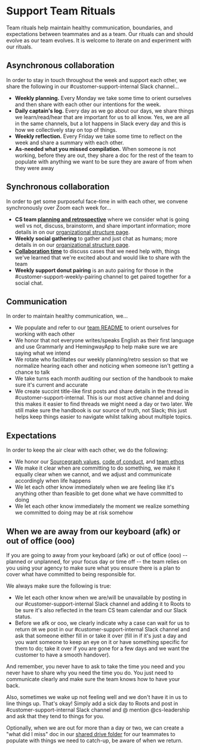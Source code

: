 # Support Team Rituals

Team rituals help maintain healthy communication, boundaries, and expectations between teammates and as a team. Our rituals can and should evolve as our team evolves. It is welcome to iterate on and experiment with our rituals.

## Asynchronous collaboration

In order to stay in touch throughout the week and support each other, we share the following in our #customer-support-internal Slack channel...

- **Weekly planning.** Every Monday we take some time to orient ourselves and then share with each other our intentions for the week.
- **Daily captain's log.** Every day as we go about our days, we share things we learn/read/hear that are important for us to all know. Yes, we are all in the same channels, but a lot happens in Slack every day and this is how we collectively stay on top of things.
- **Weekly reflection.** Every Friday we take some time to reflect on the week and share a summary with each other.
- **As-needed what you missed compilation.** When someone is not working, before they are out, they share a doc for the rest of the team to populate with anything we want to be sure they are aware of from when they were away

## Synchronous collaboration

In order to get some purposeful face-time in with each other, we convene synchronously over Zoom each week for...

- **CS team [planning and retrospective](https://docs.google.com/document/d/1dy5rIY5F4nQoScwH9sTEg7iQd66_oVP5bdWD3MhG2k4/edit#)** where we consider what is going well vs not, discuss, brainstorm, and share important information; more details in on our [organizational structure page](support-org-structure.md).
- **Weekly social gathering** to gather and just chat as humans; more details in on our [organizational structure page](support-org-structure.md).
- [**Collaboration time**](collaboration-time.md) to discuss cases that we need help with, things we've learned that we're excited about and would like to share with the team
- **Weekly support donut pairing** is an auto pairing for those in the #customer-support-weekly-pairing channel to get paired together for a social chat.

## Communication

In order to maintain healthy communication, we...

- We populate and refer to our [team README](bios/index.md) to orient ourselves for working with each other
- We honor that not everyone writes/speaks English as their first language and use Grammarly and HemingwayApp to help make sure we are saying what we intend
- We rotate who facilitates our weekly planning/retro session so that we normalize hearing each other and noticing when someone isn't getting a chance to talk
- We take turns each month auditing our section of the handbook to make sure it's current and accurate
- We create succint title-like first posts and share details in the thread in #customer-support-internal. This is our most active channel and doing this makes it easier to find threads we might need a day or two later. We still make sure the handbook is our source of truth, not Slack; this just helps keep things easier to navigate whilst talking about multiple topics.

## Expectations

In order to keep the air clear with each other, we do the following:

- We honor our [Sourcegraph values](../company/values.md), [code of conduct](../communication/code_of_conduct.md), and [team ethos](index.md)
- We make it clear when are committing to do something, we make it equally clear when we cannot, and we adjust and communicate accordingly when life happens
- We let each other know immediately when we are feeling like it's anything other than feasible to get done what we have committed to doing
- We let each other know immediately the moment we realize something we committed to doing may be at risk somehow

## When we are away from our keyboard (afk) or out of office (ooo)

If you are going to away from your keyboard (afk) or out of office (ooo) -- planned or unplanned, for your focus day or time off -- the team relies on you using your agency to make sure what you ensure there is a plan to cover what have committed to being responsible for.

We always make sure the following is true:

- We let each other know when we are/will be unavailable by posting in our #customer-support-internal Slack channel and adding it to Roots to be sure it's also reflected in the team CS team calendar and our Slack status.
- Before we afk or ooo, we clearly indicate why a case can wait for us to return `OR` we post in our #customer-support-internal Slack channel and ask that someone either fill in or take it over (fill in if it's just a day and you want someone to keep an eye on it or have something specific for them to do; take it over if you are gone for a few days and we want the customer to have a smooth handover).

And remember, you never have to ask to take the time you need and you never have to share why you need the time you do. You just need to communicate clearly and make sure the team knows how to have your back.

Also, sometimes we wake up not feeling well and we don't have it in us to line things up. That's okay! Simply add a sick day to Roots and post in #customer-support-internal Slack channel and @ mention @cs-leadership and ask that they tend to things for you.

Optionally, when we are out for more than a day or two, we can create a "what did I miss" doc in our [shared drive folder](https://drive.google.com/drive/u/1/folders/1w-4j9T1z1GxnpvSbr_o5VRVxkct7w27O) for our teammates to populate with things we need to catch-up, be aware of when we return.
